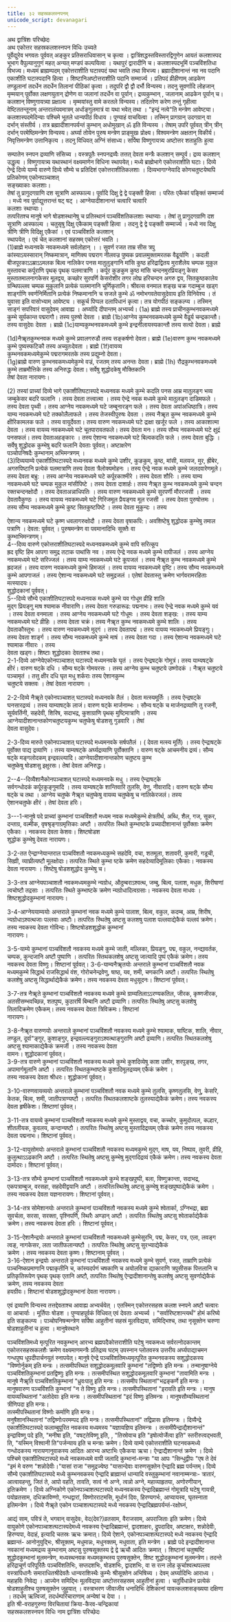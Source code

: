 ```yaml
---
title: ३२ सहस्रकलस्नपनम्
unicode_script: devanagari
---
```

अथ द्वात्रिंशः परिच्छेदः  
अथ एकोत्तर सहस्रकलशस्नपन विधिः उच्यते  
पूर्वेद्युरेव भगवतः पूर्ववत् अङ्कुर प्रतिसराधिवासान् च कृत्वा । द्वात्रिंशद्धस्तविस्तारद्विगुणेन  आयतं कलशास्पद भूभाग वैपुल्यानुगुणं महत् अन्यत् मण्डपं कल्पयित्वा । यथापुरं द्वारादीनि  च। कलशास्पदभूमिं पञ्चविंशतिधा विभज्य। मध्यमं ब्राह्मम्पदम् एकोत्तराशीति घटास्पदं यथा  भवति तथा विभज्य। ब्रह्मादीशानान्तं नव नव पदानि एकाशीति घटास्पदानि हित्वा ।  शिष्टानिअष्टोत्तराशीति पदानि सम्मार्ज्य । प्रतिपदं व्रीहीणाम् आढकेण तण्डुलानां तदर्धेन तदर्धेन  तिलानां पीठिकां कृत्वा । तदुपरि द्वौ द्वौ दर्भौ विन्यस्य। तदनु सुवर्णादि लोहजान् मृम्मयान्  पूर्वोक्त लक्षणयुतान् द्रोणेण वा जलानां तदर्धेन वा पूर्यान्। द्रव्यकुम्भान् , जलानाम् आढकेन  पूर्यान् च। कलशान् विष्णुगायत्र्या प्रक्षाल्य । मृम्मयांस्तु वामे करतले विन्यस्य। तदितरेण  करेण तन्तुं गृहीत्वा वेष्टिततन्तूनाम् अन्तरालंयवमात्रम् अर्धाङ्गुलमात्रं वा यथा भवेत् तथा ।  "इन्द्रं  नत्वे"ति मन्त्रेण आवेष्ट्या। कलशास्पदमेदिन्याः पश्चिमे भूतले धान्यपीठं विधाय । पुण्याहं  वाचयित्वा । तस्मिन् प्रागग्रान् उदगग्रान् वा दर्भान् संस्तीर्य । तत्र ब्रह्मादीशानपर्यन्तं कुम्भान्  अधोमुखान् ॐ इति विन्यस्य । तेषाम् उपरि पूर्ववत् त्रीन् त्रीन् दर्भान् परमेष्ठिमन्त्रेण विन्यस्य।  अर्घ्या तोयेन पुरुष मन्त्रेण प्राङ्मुखः प्रोक्ष्य। विश्वमन्त्रेण अक्षतान् विकीर्य। निवृत्तिमन्त्रेण  उत्तानिकृत्य । तदनु विधिवत् अग्निं संसाध्य। सर्पिषा विष्णुगायत्र्य अष्टोत्तर शताहुतिः हुत्वा  

सम्पातेन स्नपन द्रव्याणि संसिच्य । वस्त्रपूतैः स्नपनद्रव्यैः तत्तत् देवता मन्त्रैः कलशान् सम्पूर्य।  द्रव्य कलशान् उद्धृत्य । विष्णुगायत्र्य यथास्थानं वक्ष्यमाणेन विधिना स्थापयेत्।  मध्ये ब्राह्मेभागे एकोत्तराशीति घटाः। दिव्ये ऐन्द्रे दिव्ये याम्ये वारुणे दिव्ये सौम्ये च प्रतिदिशं  एकोत्तराशीतिकलशाः । दिव्यभागाग्नेयादि कोणचतुष्टयेष्वपि प्रतिकोणम् एकोनपञ्चाशत्  
सङ्ख्याकाः कलशाः।  
तेषां तु प्रागुदगग्राणि दश सूत्राणि आस्फाल्य। पूर्वादि दिक्षु द्वे द्वे पङ्क्ती हित्वा । परितः एकैकां  पङ्क्तिं सम्मार्ज्य । मध्ये नव पूर्वाद्युत्तरान्तं षट् षट् । आग्नेयादीशानान्तं चत्वारि चत्वारि  
कलशाः स्थाप्याः।  
 तत्परितश्च मानुषे भागे षोडशस्थानेषु च प्रतिस्थानं पञ्चविंशतिकलशाः स्थाप्याः । तेषां  तु प्रागुदगग्राणि दश सूत्राणि आस्फाल्य । चतुसृषु दिक्षु एकैकाम् पङ्क्ती हित्वा । तदनु द्वे द्वे  पङ्क्ती सम्मार्ज्य । मध्ये नव दिक्षु त्रीणि त्रीणि विदिक्षु एकैकां । एवं पञ्चविंशति कलशान्  
स्थापयेत् । एवं चेत् कलशानां सहस्रम् एकोत्तरं भवति ।  
(1)ब्राह्मे मध्यनवके नवकमध्यमे सर्वलोहान् । । सुवर्ण रजत ताम्र सीस त्रपु  
कांस्याऽयस्सारान् निष्कमात्रान्, माणिक्य पद्मराग नीलवज्र पुष्यक प्रवालमुक्तामरतक  वैढूर्याणि । कदली बीजपूरकाऽऽम्राऽऽमलक बिल्व नालिकेर पनस मातुलुङ्गानि मांसि कुष्ठ  हरिद्राद्वितय मुराशैलेय चम्पक मुकुल मुस्तावचा कर्पूराणि पृथक् पृथक् पलमात्राणि । कर्पूर  कुङकुम कुष्ठ मांसि चन्दनमुरप्रियङ्गु केसर मुस्तातमालनागकेसर मूलद्वय, कच्छोर सुरपर्णि  केसरोशीर तगर लोघ्र हरिचन्दन अगरु द्वय, सितकुष्ठकालेय ग्रन्थिपल्लव चम्पक मुकुलानि  प्रत्येकं पलमानानि चूर्णिकृतानि। श्रीवत्स वनमाल शङ्ख चक्र गदाम्बुज खड्ग शार्ङ्गाणि  स्वर्णनिर्मितानि प्रत्येकं निष्कमानानि च सजले कुम्भे ॐ नमोभगवतेवासुदेवाय इति  विनिवेश्य । तं युवासा इति वासोभ्याम् आवेष्ट्य । सकूर्च पिप्पल दलापिधानं कृत्वा। तत्र  योगपीठं सङ्कल्प्य । तस्मिन् साङ्गं सपरिवारं वासुदेवम् आवाह्य । अर्घ्यादि दीपान्तम् अभ्यर्च्य।  (1a) ब्राह्मे तस्य प्राचीनकुम्भनवकमध्यमे कुम्भे सूर्यकान्त पद्मरागौ। तस्य पुरुषो देवता ।  ब्राह्मे (1b)आग्नेय कुम्भनवकमध्यमे कुम्भे वैढूर्य चन्द्रकान्तौ। तस्य वासुदेवः देवता । ब्राह्मे  (1c)याम्यकुम्भनवकमध्यमे कुम्भे इन्द्रनीलायस्यकान्तौ तस्य सत्यो देवता। ब्राह्मे  

(1d)नैॠतकुम्भनवक मध्यमे कुम्भे प्रवालगरुडौ तस्य सङ्कर्षणो देवता। ब्राह्मे (1e)वारुण  कुम्भ नवकमध्यमे कुम्भे पुष्यस्फटिकौ तस्य अच्युतःदेवता । ब्राह्मे (1f)वायव्य  
कुम्भनवकमध्यमेकुम्भे पद्मरागमरतके तस्य प्रद्युम्नो देवता।  
(1g)ब्राह्मे वारुण कुम्भनवकमध्यमेकुम्भे वज्रं, रजतम् तस्य अनन्तः देवता। ब्राह्मे (1h)  रौद्रकुम्भनवकमध्यमे कुम्भे ताम्रमौत्तिके तस्य अनिरुद्धः देवता। सर्वेषु शुद्धोदकेषु मौक्तिकानि  
तेषां देवता नारायणः।  

(2) तस्यां प्राच्यां दिव्ये भागे एकाशीतिघटास्पदे मध्यनवक मध्यमे कुम्भे कदलि पनस आम्र  मातुलङ्ग भव्य जम्बुकेसर बदरि फलानि । तस्य देवता तत्त्वात्मा । तस्य ऐन्द्रे नवक मध्यमे  कुम्भे मातुलङ्ग दाडिमफले । तस्य देवता पृथ्वी । तस्य आग्नेय नवकमध्यमे घटे जम्बूनारङ्ग  फले । तस्य देवता अपांअधिष्ठात्रि। तस्य याम्य नवकमध्यमे घटे तक्कोलैलाफले । तस्य  तेजस्वीपुरुषः देवता । तस्य नैॠत कुम्भ नवकमध्यमे कुम्भे क्षीरिकामलक फले । तस्य  वायुर्देवता। तस्य वारुण नवकमध्यमे घटे द्राक्षा खर्जूर फले । तस्य आकाशात्मा देवता ।  तस्य वायव्य नवकमध्यमे घटे चूतपारावतफले। तस्य देवता मनः। तस्य सौम्य नवकमध्यमे  घटे क्षुद्रं पनसफलं। तस्य देवताअहङ्कारः । तस्य ऐशान्य नवकमध्यमे घटे बिल्वकदलि फले  । तस्य देवता बुद्धिः । सर्वेषु शुद्धोदक कुम्भेषु बदरि फलानि देवताः पूर्ववत्। अष्टाक्षरेण  
पञ्चोपनिषदैः कुम्भानाम् अभिमन्त्रणम् ।  
(3)दिव्ययाम्ये एकाशीतिघटास्पदे मध्यनवक मध्यमे कुम्भे उशीर, कुङकुम, कुष्ठ, मांसी, मलयज, मुर, ह्रीबेर, अगरुपिष्टानि प्रत्येकं पलमात्राणि तस्य देवता त्रैलोक्यमोहनः । तस्य  ऐन्द्रे नवक मध्यमे कुम्भे जलदवारेणमूले। तस्य देवता बभ्रु: । तस्य आग्नेय नवकमध्यमे घटे  कर्पूरकाश्मीरे । तस्य देवता शौरिः । तस्य याम्य नवकमध्यमे घटे चम्पक मुकुल मांसीपिष्टे ।  तस्य देवता दाशार्हः। तस्य नैॠत कुम्भ नवकमध्यमे कुम्भे चन्दन रक्तचन्दनक्षोदौ । तस्य  देवताअन्नाधिपतिः । तस्य वारुण नवकमध्यमे कुम्भे सुरपर्णी मौररजसी । तस्य  देवतावैकुण्ठः । तस्य वायव्य नवकमध्यमे घटे गिरिजमूल प्रैयङ्गव मूल रजसी । तस्य देवता  पुरुषोत्तमः । तस्य सौम्य नवकमध्यमे कुम्भे कुष्ट सितकुष्टपिष्टे । तस्य देवता मुकुन्दः । तस्य  

ऐशान्य नवकमध्यमे घटे कृष्ण धवलागरुक्षोदौ । तस्य देवता वृषाकपि:। अवशिष्टेषु शुद्धोदक  कुम्भेषु तमाल पत्राणि । देवता: पूर्ववत् । पुरुषमन्त्रेण वा पवमानादिभिः सूक्तैः वा  
कुम्भाभिमन्त्रणम्।  
 4--दिव्य वारुणे एकोत्तराशीतिघटास्पदे मध्यनवकमध्यमे कुम्भे वापि सरित्कूप  
ह्रद वृष्टि हिम आपगा समुद्र तटाक पाथांसि नव । तस्य ऐन्द्रे नवक मध्यमे कुम्भे वापीजलं ।  तस्य आग्नेय नवकमध्यमे घटे सरिज्जलं । तस्य याम्य नवकमध्यमे घटे कूपजलं । तस्य  नैॠत कुम्भ नवकमध्यमे कुम्भे ह्रदजलं । तस्य वारुण नवकमध्यमे कुम्भे हिमजलं । तस्य  वायव्य नवकमध्यमे वृष्टि। तस्य सौम्य नवकमध्यमे कुम्भे आपगाजलं । तस्य ऐशान्य  नवकमध्यमे घटे समुद्रजलं । एतेषां देवतास्तु क्रमेण भार्गवरामरहिताः मत्स्यादयः।  
शुद्धोदकानां पूर्ववत्।  
 5--दिव्ये सौम्ये एकाशीतिघटास्पदे मध्यनवक मध्यमे कुम्भे यव गोधूम व्रीहि शालि  
मुद्ग प्रियङ्गु माष श्यामाक नीवाराणि। तस्य देवता गरुडारूढ: पद्मनाभः। तस्य ऐन्द्रे नवक  मध्यमे कुम्भे यवं । तस्य देवता वनमाला । तस्य आग्नेय नवकमध्यमे घटे गोधूमः । तस्य  देवता शङ्ख: । तस्य याम्य नवकमध्यमे घटे व्रीहिः । तस्य देवता चक्रं। तस्य नैॠत कुम्भ  नवकमध्यमे कुम्भे शालिः । तस्य देवताकौस्तुभः । तस्य वारुण नवकमध्यमे मुद्गं । तस्य  देवतापद्मं । तस्य वायव्य नवकमध्यमे प्रियङ्गुः। तस्य देवता शार्ङ्ग । तस्य सौम्य नवकमध्यमे  कुम्भे माषं । तस्य देवता गदा । तस्य ऐशान्य नवकमध्यमे घटे श्यामाक नीवारः । तस्य  
देवता खड्गः। शिष्टाः शुद्धोदकाः देवताश्च तथा।  
 2-1-दिव्ये आग्नेयेएकोनपञ्चाशत् घटास्पदे मध्यमनवके घृतं । तस्य ऐन्द्रषट्के गोमूत्रं।  तस्य याम्यषट्के क्षीरं। वारुण षट्के दधि । सौम्य षट्के गोमयरसः । तस्य आग्नेय कुम्भ चतुष्टये  उष्णोदकं । नैॠत चतुष्टये पञ्चामृतं । तत्तु क्षीर दधि घृत मधु शर्कराः तस्य ऐशानकुम्भ  
चतुष्टये सक्तवः । तेषां देवता नारायणः ।  

 2-2-दिव्ये नैॠते एकोनपञ्चाशत् घटास्पदे मध्यनवके तैलं । देवता मत्स्यमूर्तिः । तस्य  ऐन्द्रषट्के घनसारद्रव्यं । तस्य याम्याषट्के लाजं। वारुण षट्के मार्जनाम्भः । सौम्य षट्के च  मार्जनद्रव्याणि तु रजनी, सूर्यवर्तिनी, सहदेवी, शिरिष, सदाभद्र, कुशाग्राणि पृथक्  मुष्टिमात्राणि । तस्य आग्नेयादीशानान्तकोणचतुष्टयकुम्भ चतुष्केषु षोडशसु गुडवारि । तेषां  
देवता वासुदेवः।  

2-3-दिव्य मारुते एकोनपञ्चाशत् घटास्पदे मध्यमनवके सर्षपतैलं । ( देवता मत्स्य मूर्ति) ।  तस्य ऐन्द्राषट्के पूर्वोक्त पाद्य द्रव्याणि । तस्य याम्यषट्के अर्घ्यद्रव्याणि पूर्वोक्तानि । वारुण षट्के  आचमनीय द्रव्यं। सौम्य षट्के मङ्गलोदकम् इन्द्रवल्ल्यादि। आग्नेयादीशानान्तकोण चतुष्टय कुम्भ  
चतुष्केषु षोडशसु इक्षुरसः। तेषां देवता अनिरुद्धः।  

 2--4--दिव्यैशानैकोनपञ्चाशत् घटास्पदे मध्यमनवके मधु । तस्य ऐन्द्राषट्के  
सर्वगन्धोदकं कर्पूरकुङ्गुमादि । तस्य याम्यषट्के शान्तिवारि तुलसि, वेणु, नीवारादि। वारुण षट्के  सौम्य षट्के च तथा । आग्नेय चतुष्के नैॠत चतुष्केषु वायव्य चतुष्केषु च नालिकेरजलं। तस्य  
ऐशानचतुष्के क्षीरं । तेषां देवता हरिः।  

 3---1-मानुषे पदे प्राच्यां कुम्भानां पञ्चविंशतौ मध्यम नवक मध्यमेकुम्भे क्षेत्रतीर्थ, अब्धि, शैल, गज, सूकर, दन्ताग्र, वल्मीक, वृषश्रृङ्गाग्रमृत्तिकाः अष्टौ । तत्परितः स्थिते  कुम्भाष्टके प्रच्यादीशानान्तं पूर्वोक्ताः क्रमेण एकैकाः । नवकस्य देवता केशवः। शिष्टषोडश  
शुद्धोक कुम्भेषु देवता नारायणः।  

 3-2-तत ऐन्द्राग्नेयान्तराल पञ्चविंशतौ नवकमध्यकुम्भे सहदेवि, वचा, शतमूला, 
शतावरी, कुमारी, गडूची, सिह्मी, व्याघ्रीत्यष्टौ मूलक्षोदाः। तत्परितः स्थिते कुम्भा ष्टके क्रमेण  सहदेव्यादिमूलिकाः एकैकाः। नवकस्य देवता नारायणः । शिष्टेषु षोडशशुद्धोद कुम्भेषु च।  

 3-3-तत्र आग्नेयपञ्चाशतौ नवकमध्यमकुम्भे न्यग्रोध, औदुम्बराऽश्वत्थ, जम्बु, बिल्व, पलाश, मधुक, शिरीषाणां त्वचोष्टौ तद्रसाः । तत्परितः स्थिते कुम्भाष्टके क्रमेण  न्यग्रोधादित्वग्रसाः। नवकस्य देवता माधवः । शिष्टशुद्धोदकुम्भानां नारायणः।  

3-4-आग्नेययाम्ययोः अन्तराले कुम्भानां नवक मध्यमे कुम्भे पालाश, बिल्व, वकुल, कदम्ब, आम्र, शिरीष, न्यग्रोधाऽश्वत्थजाः पल्लवाः अष्टौः। तत्परितः स्थितेषु अष्टसु कलशषु पलाश  पल्लवाद्येकैकं पल्लवं क्रमेण। तस्य नवकस्य देवता गोविन्दः। शिष्टषोडशशुद्धोक कुम्भानां  
नारायणः।  

3-5-याम्ये कुम्भानां पञ्चविंशतौ नवकस्य मध्यमे कुम्भे जाती, मल्लिका, प्रियङ्गु, पद्म, वकुल, नन्द्यावर्तक, चम्पक, कुन्दजानि अष्टौ पुष्पाणि । तत्परितः स्तिथकलशेषु अष्टसु जात्यादि पुष्पं  एकैकं क्रमेण। तस्य नवकस्य देवता विष्णुः। शिष्टानां पूर्ववत्।   3-6-याम्यनैॠतयोः अन्तराले कुम्भानां पञ्चविंशतौ नवक मध्यमकुम्भे सिद्धार्थ  राजसिद्धार्थ वंश, गोरोचनेन्द्रवेणु, षाष्ठ, यव, शमी, चणकानि अष्टौ। तत्परितः स्थितेषु  कलशेषु अष्टसु सिद्धार्थाद्येकैकं क्रमेण। तस्य नवकस्य देवता मधुसूदनः। शिष्टानां पूर्ववत्।  

3-7-तत्र नैॠते कुम्भानां पञ्चविंशतौ नवकस्य मध्यमे कुम्भे ग्राम्यतिलाऽऽरण्यकतिल, जीरक, कृष्णजीरक, अतसीसम्भवच्छिन्न, शतपुष्प, कुठारर्षि बिम्बानि अष्टौ द्रव्याणि। तत्परितः  स्थितेषु अष्टसु कलशेषु तिलादिक्रमेण एकैकम्। तस्य नवकस्य देवता त्रिविक्रमः। शिष्टानां  
नारायणः।  

3-8-नैॠत वारुणयोः अन्तराले कुम्भानां पञ्चविंशतौ नवकस्य मध्यमे कुम्भे श्यामाक, 
षाष्टिक, शालि, नीवार, तण्डुल, दूर्वा"ङ्गुर, कुशाङ्गुर, इन्द्रवल्ल्यङ्गुराऽश्वत्थाङ्गुराणि अष्टौ  द्रव्याणि। तत्परितः स्थितकलशेषु अष्टसु श्यामाकाद्येकैकं क्रमर्जी । तस्य नवकस्य देवता  
वामनः। शुद्धोदकानां पूर्ववत्।  
3-9-तत्र वारुणे कुम्भानां पञ्चविंशतौ नवकस्य मध्यमे कुम्भे कुशदिव्येषु काश उशीर, शरपुङ्ख, तगर, अपामार्गमूलानि अष्टौ । तत्परितः स्थितकुम्भाष्टके कुशादिमूलद्रव्यम् एकैकं क्रमेण ।  
तस्य नवकस्य देवता श्रीधरः। शुद्धोकानां पूर्ववत्।  

3-10-वारुणवायव्ययोः अन्तराले कुम्भानां पञ्चविंशतौ नवक मध्यमे कुम्भे तुलसि, 
कृष्णतुलसि, वेणु, केसरि, केतक, बिल्व, शमी, जातीपत्राण्यष्टौ । तत्परितः स्थितकलशाष्टके  तुलस्याद्येकैकं क्रमेण। तस्य नवकस्य देवता हृषीकेशः। शिष्टाणां पूर्ववत्।  

3-11-तत्र वायव्ये कुम्भानां पञ्चविंशतौ नवकस्य मध्यमे कुम्भे मुस्ताद्वय, वचा, कच्चोर, कुमुदोत्पल, कल्हार, शीतलीयक, कुवलय, कन्दान्यष्टौ । तत्परितः स्थितेषु अष्टसु  मुस्तादिद्रव्यम् एकैकं क्रमेण तस्य नवकस्य देवता पद्मनाभः। शिष्टानां पूर्ववत्।  

3-12-वायुसोमयोः अन्तराले कुम्भानां पञ्चविंशतौ नवकस्य मध्यमकुम्भे मुद्ग, माष, यव, निष्पाव, तुवरी, व्रीहि, कुलुत्थाऽऽढकानि अष्टौ । तत्परितः स्थितेषु अष्टसु कुम्भेषु मुद्गादिद्रव्यं  एकैकं क्रमेण। तस्य नवकस्य देवता दामोदरः। शिष्टानां पूर्ववत्।  

3-13-तत्र सौम्ये कुम्भानां पञ्चविंशतौ नवकमध्यमे कुम्भे शङ्खपुष्पी, बला, विष्णुक्रान्ता, सदाभद्र, एकपत्राम्बुज, वरसहा, सहदेवीद्वयानि अष्टौ । तत्परितःस्थितेषु अष्टसु कुम्भेषु  शङ्खपुष्पाद्येकैकं क्रमेण । तस्य नवकस्य देवता यज्ञनारायणः। शिष्टानां पूर्ववत्।  

3-14-तत्र सोमेशानयोः अन्तराले कुम्भानां पञ्चविंशतौ नवकस्य मध्यमे कुम्भे श्वेतार्का, ऽग्निभद्रा, ब्रह्म सुवर्चला, सरसा, सरक्ता, पृश्निपर्णि, स्थिरैः अण्डान् अष्टौ । तत्परितः स्थितेषु  अष्टसु श्वेतार्काद्येकैकं क्रमेण। तस्य नवकस्य देवता हरिः । शिष्टानां पूर्ववत्।  

3-15-ऐशानैन्द्रयोः अन्तराले कुम्भानां पञ्चविंशतौ नवकमध्यमे कुम्भेसुरभि, पद्म, केसर, पत्र, एला, लवङ्ग त्वङ्, नागकेसर, लता जातीफलान्यष्टौ । तत्परितः स्थितेषु अष्टसु सुरभ्याद्येकैकं  
क्रमेण । तस्य नवकस्य देवता कृष्णः। शिष्टानाम् पूर्ववत् ।  
3-16-ऐशान इन्द्रयोः अन्तराले कुम्भानां पञ्चविंशतौ नवकस्य मध्यमे कुम्भे सुवर्ण, रजत, ताम्राणि प्रत्येकं पञ्चनिष्कप्रमाणानि पद्माकृतीनि च, कांस्यदर्पणं चषकाणि च अयोलवित्रा  द्याकाराणि त्रपुसीसक पित्तलानि च प्रतिकृतिरूपेण पृथक् पृथक् एतानि अष्टौ, तत्परितः  स्थितेषु ऐन्द्रादीशानान्तेषु कलशेषु अष्टसु सुवर्णाद्येकैकं क्रमेण, तस्य नवकस्य देवता  
हयग्रीवः। शिष्टानां षोडशशुद्धोदकुम्भानां देवता नारायणः।  

एवं द्रव्याणि विन्यस्य तत्तद्देवताश्च आवाह्य अभ्यर्चयेत् । एतस्मिन् एकोत्तरसहस्र कलश स्नपने  अष्टौ चत्वारः वा आचार्याः । मूर्तिपाः षोडश । पुण्याहपूर्वकं विधिवत् एवं देवताः अभ्यर्च्य ।   "सर्वारिष्टशान्त्यर्थं” होमं करिष्ये इति सङ्कल्प्य । पञ्चोपनिषन्मन्त्रेण सर्पिषा आहुतीनां सहस्रं  मूलविद्यया, समिद्भिश्च, तथा नृसूक्तेन चरुणा षोडशाहुतीनां च हुत्वा । मानुषेस्थाने  

पञ्चविंशतिमध्ये मृत्पूरित नवकुम्भान् आरभ्य ब्रह्मपदैकोत्तराशीति घटेषु नवकमध्य  सर्वरत्नोदकान्तम् एकोत्तरसहस्रकलशैः क्रमेण वक्ष्यमाणमन्त्रैः प्रतिद्रव्य घटम् उपस्नान प्लोतवस्त्र  उत्तरीय अर्घ्यपाद्याचमन गन्धपुष्प धूपदीपार्चनयुतं स्नापयेत्।  मानुषे ऐन्द्रे पञ्चविंशतिमध्यमृत्पूरित कुम्भनवकस्य सशुद्धोदकस्य "विष्णोर्नुकम् इति मन्त्रः ।  तत्समीपस्थित सशुद्धोदकमूलवारि कुम्भानां "तद्विष्णोः इति मन्त्रः । तन्मानुषाग्नेये  पञ्चविंशतिकुम्भानां प्रतद्विष्णुः इति मन्त्रः । तत्समीपस्थित सशुद्धोदकमूलवारि कुम्भानां  "तावामिति मन्त्रः । मानुषे नैॠति पञ्चविंशतिकुम्भानां "ध्रुवःपातु इति मन्त्रः । तत्समीप  स्थितानां"भद्रङ्कर्णे इति मन्त्रः । मानुषवारुण पञ्चविंशति कुम्भानां "न ते विष्णुः इति मन्त्रः।  तत्समीपस्थितानां "इरावति इति मन्त्रः । मानुष वायव्यस्थितानां "अतोदेवाः इति मन्त्रः ।  तत्समीपस्थितानां "इदं विष्णुः इतिमन्त्रः । मानुषसौम्यस्थितानां त्रीणिपदा इति मन्त्रः।  
तत्स्मीपस्थितानां विष्णोः कर्माणि इति मन्त्रः।  
 मनुषैशानस्थितानां "तद्विष्णोःपरमम्पद इति मन्त्रः। तत्समीपस्थितानां" तद्विप्रासः  इतिमन्त्रः । दिव्यैन्द्रे एकाशीतिघटास्पदे फलाम्बुपूरित नवकस्य मध्यमस्य "यज्ञायज्ञिय  इतिमन्त्रः । तत्समीपैन्द्राद्यैशानान्तं" इन्द्राविष्णू पदे इति, "मनीषा इति, "वषट्तेविष्णू इति, , "तिस्रोवाच इति "इषोत्वोर्जेत्वा इति" स्तरीरुत्वद्भवती, ति, "यस्मिन् विश्वानी ति"पर्जन्याय इति  च मन्त्राः क्रमेण। दिव्ये याम्ये एकोत्तराशीति घटनवकमध्ये गन्धोदकस्य नारायणानुवाकस्य  आदितः आरभ्य अष्टाभिः एकैकया ऋचा। ऐन्द्राद्यैशानान्तं क्रमेण । दिव्ये पश्चिमे  एकाशीतिघटास्पदे मध्ये नवकमध्यमे वापी जलादि कुम्भानां-मन्त्राः "या आपः "सिन्धुद्वीपः  "एष ते देवं "इमं मे वरुण "शन्नोदेवीः।"यासां राजा "समुद्रज्येष्ठ "यासान्देवाः वारुणसूक्तेन  ऐन्द्रादि ब्रह्म पर्यन्तम्। दिव्ये सौम्ये एकाशीतिघटास्पदे मध्ये कुम्भनवकस्य ऐन्द्रादि ब्राह्मान्तं  धान्यादि वस्तुकुम्भानां नवानाम्मन्त्राः- त्रातारं, आत्वावहन्तु, जितं ते, आपो वहति, तावति, सत्वं नो अग्ने, त्वन्नो अग्ने, महाव्याहृतया, अणोरणीयान्, इतिक्रमेण । दिव्ये अग्निकोणे  एकोनपञ्चाशत्घटास्पदे मध्यनवकस्य ऐन्द्रादिब्रह्मान्तं गोमूत्रादि घटेषु गायत्री, पयोव्रतसाम, दधिक्राविण्णो, गन्धद्वारां, विष्णोरराटमसि, मूर्धानं दिवः, हिरण्यगर्भः, आप्यायस्व, घृतस्नाता  इतिमन्त्रेण । दिव्ये नैॠते एकोन पञ्चाशत्घटास्पदे मध्ये नवकस्य ऐन्द्रादिब्रह्मपर्यन्तं-रक्षोघ्नं, 

आद्यं साम, पवित्रं ते, भगवान् वासुदेवः, वेद(देव?)व्रतसाम, वैराजसाम, अपराजिताः इति  क्रमेण। दिव्ये वायुकोणे एकोनपञ्चाशत्घटास्पदेमध्ये नवकस्य ऐन्द्रादिब्रह्मान्तं, द्वादशाक्षरः, द्रुपदादिव, अष्टाक्षरः, शन्नोदेवीः, हिरण्यपा, वेदाहं, इत्यादि चतस्रः ऋचः क्रमात्। दिव्ये  ऐशाने, एकोनपञ्चाशत्घटास्पदे मध्ये नवकस्य ऐन्द्रादि ब्रह्मान्तं- आनोनुयुद्भिः, श्रीसूक्तम्, मधुमान्नः, मधुनक्तम्, मधुवाता, इति मन्त्रेण । ब्राह्मे पदे इन्द्रादीशानान्त नवकानां मध्यमद्रव्य  कुम्भानाम् अष्टसु पुरुषसूक्तस्य द्वे द्वे ऋचौ आदितः क्रमात् । शिष्टानां चतुष्षष्टि शुद्धोदकुम्भानां  मूलमन्त्रेण, मध्यस्थनवक मध्यमकुम्भस्य पुरुषसूक्तेन, शिष्ट शुद्धोदकुम्भानां मूलमन्त्रेण। तदन्ते  हरिद्राचूर्ण परिपूरितैः पञ्चविंशतिभिः, सप्तदशभिः, षोडशभिः, द्वादशभिः, वा स रत्न लोह  कूर्चाश्वत्थपल्लव वस्त्रापिधानैः समाराधितश्रीदेवतैः धान्यराशिस्थैः कुम्भैः श्रीसूक्तेन अभिषिच्य  । देवम् अर्घ्यादिभिः आराध्य । महाहविः निवेद्य । आज्येन समिद्भिः मूलविद्यया  अष्टोत्तरसहस्रम् आहुतीनां हुत्वा । चतुर्विधान्नेन प्रत्येकं षोडशाहुतीश्च पुरुषसूक्तेन जुहुयात् ।  वस्त्राभरण जीवाजीव धनादिभिः देशिकानां यावत्कलशसङ्ख्यया दक्षिणा । तदर्धम् ऋत्विजां, 
तदर्धम्परिचाराणाम् अन्येषां च देया । ।  
इति श्री-वराहगुरुणा विरचितायां क्रिया-कैरव-चन्द्रिकायां  
सहस्रकलशस्नपन विधिः नाम द्वात्रिंशः परिच्छेदः  
